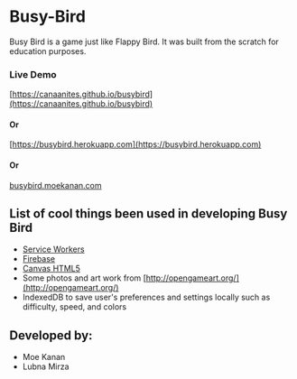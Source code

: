 # Busy-Bird
Busy Bird is a game just like Flappy Bird. It was built from the scratch for education purposes.

### Live Demo
[https://canaanites.github.io/busybird](https://canaanites.github.io/busybird)
#### Or
[https://busybird.herokuapp.com](https://busybird.herokuapp.com)
#### Or
[busybird.moekanan.com](http://busybird.moekanan.com)



## List of cool things been used in developing Busy Bird
* [Service Workers](https://developers.google.com/web/fundamentals/getting-started/primers/service-workers) 
* [Firebase](https://firebase.com)
* [Canvas HTML5](https://developer.mozilla.org/en-US/docs/Web/API/Canvas_API)
* Some photos and art work from [http://opengameart.org/](http://opengameart.org/)
* IndexedDB to save user's preferences and settings locally such as difficulty, speed, and colors

## Developed by:
- Moe Kanan
- Lubna Mirza
  
  
